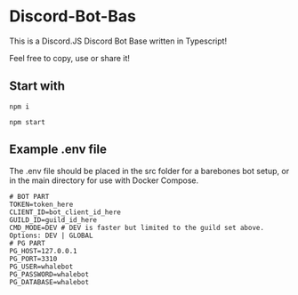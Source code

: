 # Discord-Bot-Bas

This is a Discord.JS Discord Bot Base written in Typescript!

Feel free to copy, use or share it!

## Start with

```console
npm i
```

```console
npm start
```

## Example .env file

The .env file should be placed in the src folder for a barebones bot setup, or in the main directory for use with Docker Compose.

```env
# BOT PART
TOKEN=token_here
CLIENT_ID=bot_client_id_here
GUILD_ID=guild_id_here
CMD_MODE=DEV # DEV is faster but limited to the guild set above. Options: DEV | GLOBAL
# PG PART
PG_HOST=127.0.0.1
PG_PORT=3310
PG_USER=whalebot
PG_PASSWORD=whalebot
PG_DATABASE=whalebot
```
